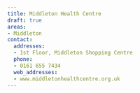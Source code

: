 ```yaml
---
title: Middleton Health Centre
draft: true
areas:
- Middleton
contact:
  addresses:
  - 1st Floor, Middleton Shopping Centre
  phone:
  - 0161 655 7434
  web_addresses:
  - www.middletonhealthcentre.org.uk
---
```


